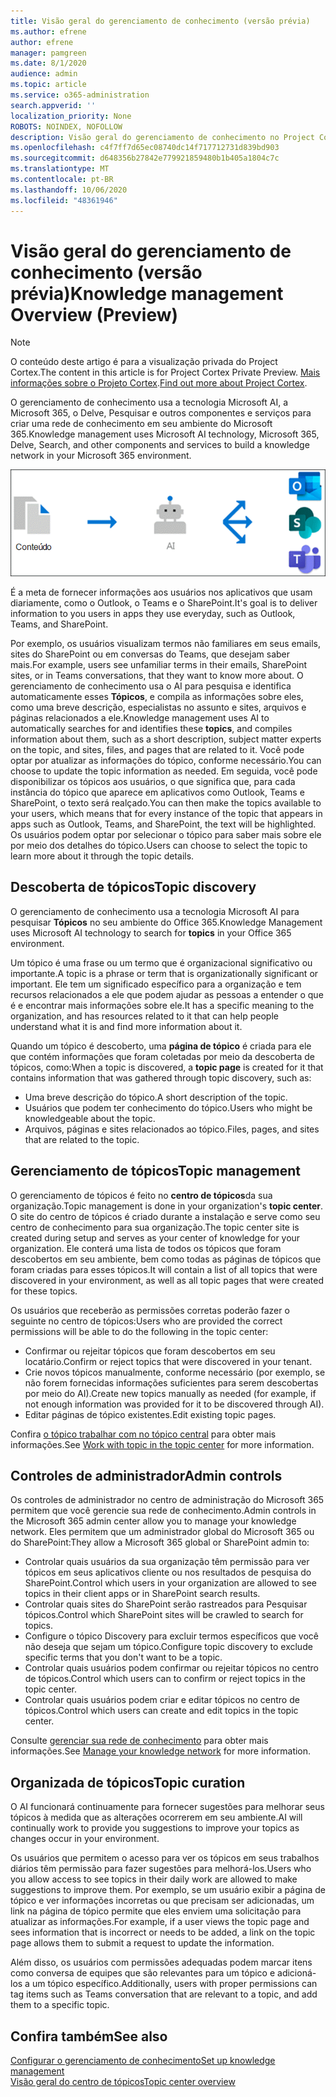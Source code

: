 ```yaml
---
title: Visão geral do gerenciamento de conhecimento (versão prévia)
ms.author: efrene
author: efrene
manager: pamgreen
ms.date: 8/1/2020
audience: admin
ms.topic: article
ms.service: o365-administration
search.appverid: ''
localization_priority: None
ROBOTS: NOINDEX, NOFOLLOW
description: Visão geral do gerenciamento de conhecimento no Project Cortex.
ms.openlocfilehash: c4f7ff7d65ec08740dc14f717712731d839bd903
ms.sourcegitcommit: d648356b27842e779921859480b1b405a1804c7c
ms.translationtype: MT
ms.contentlocale: pt-BR
ms.lasthandoff: 10/06/2020
ms.locfileid: "48361946"
---
```

# <a name="knowledge-management-overview-preview"></a><span data-ttu-id="aaf5f-103">Visão geral do gerenciamento de conhecimento (versão prévia)</span><span class="sxs-lookup"><span data-stu-id="aaf5f-103">Knowledge management Overview (Preview)</span></span>

> [!Note] 
> <span data-ttu-id="aaf5f-104">O conteúdo deste artigo é para a visualização privada do Project Cortex.</span><span class="sxs-lookup"><span data-stu-id="aaf5f-104">The content in this article is for Project Cortex Private Preview.</span></span> <span data-ttu-id="aaf5f-105">[Mais informações sobre o Projeto Cortex](https://aka.ms/projectcortex).</span><span class="sxs-lookup"><span data-stu-id="aaf5f-105">[Find out more about Project Cortex](https://aka.ms/projectcortex).</span></span>

<span data-ttu-id="aaf5f-106">O gerenciamento de conhecimento usa a tecnologia Microsoft AI, a Microsoft 365, o Delve, Pesquisar e outros componentes e serviços para criar uma rede de conhecimento em seu ambiente do Microsoft 365.</span><span class="sxs-lookup"><span data-stu-id="aaf5f-106">Knowledge management uses Microsoft AI technology, Microsoft 365, Delve, Search, and other components and services to build a knowledge network in your Microsoft 365 environment.</span></span> 

   ![Fluxo de gerenciamento de conhecimento](../media/content-understanding/knowledge-management-flowchart.png) </br> 

<span data-ttu-id="aaf5f-108">É a meta de fornecer informações aos usuários nos aplicativos que usam diariamente, como o Outlook, o Teams e o SharePoint.</span><span class="sxs-lookup"><span data-stu-id="aaf5f-108">It's goal is to deliver information to you users in apps they use everyday, such as Outlook, Teams, and SharePoint.</span></span>

<span data-ttu-id="aaf5f-109">Por exemplo, os usuários visualizam termos não familiares em seus emails, sites do SharePoint ou em conversas do Teams, que desejam saber mais.</span><span class="sxs-lookup"><span data-stu-id="aaf5f-109">For example, users see unfamiliar terms in their emails, SharePoint sites, or in Teams conversations, that they want to know more about.</span></span> <span data-ttu-id="aaf5f-110">O gerenciamento de conhecimento usa o AI para pesquisa e identifica automaticamente esses **Tópicos**, e compila as informações sobre eles, como uma breve descrição, especialistas no assunto e sites, arquivos e páginas relacionados a ele.</span><span class="sxs-lookup"><span data-stu-id="aaf5f-110">Knowledge management uses AI to automatically searches for and identifies these **topics**, and compiles information about them, such as a short description, subject matter experts on the topic, and sites, files, and pages that are related to it.</span></span> <span data-ttu-id="aaf5f-111">Você pode optar por atualizar as informações do tópico, conforme necessário.</span><span class="sxs-lookup"><span data-stu-id="aaf5f-111">You can choose to update the topic information as needed.</span></span> <span data-ttu-id="aaf5f-112">Em seguida, você pode disponibilizar os tópicos aos usuários, o que significa que, para cada instância do tópico que aparece em aplicativos como Outlook, Teams e SharePoint, o texto será realçado.</span><span class="sxs-lookup"><span data-stu-id="aaf5f-112">You can then make the topics available to your users, which means that for every instance of the topic that appears in apps such as Outlook, Teams, and SharePoint, the text will be highlighted.</span></span> <span data-ttu-id="aaf5f-113">Os usuários podem optar por selecionar o tópico para saber mais sobre ele por meio dos detalhes do tópico.</span><span class="sxs-lookup"><span data-stu-id="aaf5f-113">Users can choose to select the topic to learn more about it through the topic details.</span></span>


## <a name="topic-discovery"></a><span data-ttu-id="aaf5f-114">Descoberta de tópicos</span><span class="sxs-lookup"><span data-stu-id="aaf5f-114">Topic discovery</span></span>

<span data-ttu-id="aaf5f-115">O gerenciamento de conhecimento usa a tecnologia Microsoft AI para pesquisar **Tópicos** no seu ambiente do Office 365.</span><span class="sxs-lookup"><span data-stu-id="aaf5f-115">Knowledge Management uses Microsoft AI technology to search for **topics** in your Office 365 environment.</span></span>

<span data-ttu-id="aaf5f-116">Um tópico é uma frase ou um termo que é organizacional significativo ou importante.</span><span class="sxs-lookup"><span data-stu-id="aaf5f-116">A topic is a phrase or term that is organizationally significant or important.</span></span> <span data-ttu-id="aaf5f-117">Ele tem um significado específico para a organização e tem recursos relacionados a ele que podem ajudar as pessoas a entender o que é e encontrar mais informações sobre ele.</span><span class="sxs-lookup"><span data-stu-id="aaf5f-117">It has a specific meaning to the organization, and has resources related to it that can help people understand what it is and find more information about it.</span></span>

<span data-ttu-id="aaf5f-118">Quando um tópico é descoberto, uma **página de tópico** é criada para ele que contém informações que foram coletadas por meio da descoberta de tópicos, como:</span><span class="sxs-lookup"><span data-stu-id="aaf5f-118">When a topic is discovered, a **topic page** is created for it that contains information that was gathered through topic discovery, such as:</span></span>

- <span data-ttu-id="aaf5f-119">Uma breve descrição do tópico.</span><span class="sxs-lookup"><span data-stu-id="aaf5f-119">A short description of the topic.</span></span>
- <span data-ttu-id="aaf5f-120">Usuários que podem ter conhecimento do tópico.</span><span class="sxs-lookup"><span data-stu-id="aaf5f-120">Users who might be knowledgeable about the topic.</span></span>
- <span data-ttu-id="aaf5f-121">Arquivos, páginas e sites relacionados ao tópico.</span><span class="sxs-lookup"><span data-stu-id="aaf5f-121">Files, pages, and sites that are related to the topic.</span></span>


## <a name="topic-management"></a><span data-ttu-id="aaf5f-122">Gerenciamento de tópicos</span><span class="sxs-lookup"><span data-stu-id="aaf5f-122">Topic management</span></span>

<span data-ttu-id="aaf5f-123">O gerenciamento de tópicos é feito no **centro de tópicos**da sua organização.</span><span class="sxs-lookup"><span data-stu-id="aaf5f-123">Topic management is done in your organization's **topic center**.</span></span> <span data-ttu-id="aaf5f-124">O site do centro de tópicos é criado durante a instalação e serve como seu centro de conhecimento para sua organização.</span><span class="sxs-lookup"><span data-stu-id="aaf5f-124">The topic center site is created during setup and serves as your center of knowledge for your organization.</span></span> <span data-ttu-id="aaf5f-125">Ele conterá uma lista de todos os tópicos que foram descobertos em seu ambiente, bem como todas as páginas de tópicos que foram criadas para esses tópicos.</span><span class="sxs-lookup"><span data-stu-id="aaf5f-125">It will contain a list of all topics that were discovered in your environment, as well as all topic pages that were created for these topics.</span></span> 

<span data-ttu-id="aaf5f-126">Os usuários que receberão as permissões corretas poderão fazer o seguinte no centro de tópicos:</span><span class="sxs-lookup"><span data-stu-id="aaf5f-126">Users who are provided the correct permissions will be able to do the following in the topic center:</span></span>

- <span data-ttu-id="aaf5f-127">Confirmar ou rejeitar tópicos que foram descobertos em seu locatário.</span><span class="sxs-lookup"><span data-stu-id="aaf5f-127">Confirm or reject topics that were discovered in your tenant.</span></span>
- <span data-ttu-id="aaf5f-128">Crie novos tópicos manualmente, conforme necessário (por exemplo, se não forem fornecidas informações suficientes para serem descobertas por meio do AI).</span><span class="sxs-lookup"><span data-stu-id="aaf5f-128">Create new topics manually as needed (for example, if not enough information was provided for it to be discovered through AI).</span></span>
- <span data-ttu-id="aaf5f-129">Editar páginas de tópico existentes.</span><span class="sxs-lookup"><span data-stu-id="aaf5f-129">Edit existing topic pages.</span></span></br>

<span data-ttu-id="aaf5f-130">Confira [o tópico trabalhar com no tópico central](work-with-topics.md) para obter mais informações.</span><span class="sxs-lookup"><span data-stu-id="aaf5f-130">See [Work with topic in the topic center](work-with-topics.md) for more information.</span></span>  


## <a name="admin-controls"></a><span data-ttu-id="aaf5f-131">Controles de administrador</span><span class="sxs-lookup"><span data-stu-id="aaf5f-131">Admin controls</span></span>

<span data-ttu-id="aaf5f-132">Os controles de administrador no centro de administração do Microsoft 365 permitem que você gerencie sua rede de conhecimento.</span><span class="sxs-lookup"><span data-stu-id="aaf5f-132">Admin controls in the Microsoft 365 admin center  allow you to manage your knowledge network.</span></span> <span data-ttu-id="aaf5f-133">Eles permitem que um administrador global do Microsoft 365 ou do SharePoint:</span><span class="sxs-lookup"><span data-stu-id="aaf5f-133">They allow a Microsoft 365 global or SharePoint admin to:</span></span>

- <span data-ttu-id="aaf5f-134">Controlar quais usuários da sua organização têm permissão para ver tópicos em seus aplicativos cliente ou nos resultados de pesquisa do SharePoint.</span><span class="sxs-lookup"><span data-stu-id="aaf5f-134">Control which users in your organization are allowed to see topics in their client apps or in SharePoint search results.</span></span>
- <span data-ttu-id="aaf5f-135">Controlar quais sites do SharePoint serão rastreados para Pesquisar tópicos.</span><span class="sxs-lookup"><span data-stu-id="aaf5f-135">Control which SharePoint sites will be crawled to search for topics.</span></span>
- <span data-ttu-id="aaf5f-136">Configure o tópico Discovery para excluir termos específicos que você não deseja que sejam um tópico.</span><span class="sxs-lookup"><span data-stu-id="aaf5f-136">Configure topic discovery to exclude specific terms that you don't want to be a topic.</span></span>
- <span data-ttu-id="aaf5f-137">Controlar quais usuários podem confirmar ou rejeitar tópicos no centro de tópicos.</span><span class="sxs-lookup"><span data-stu-id="aaf5f-137">Control which users can to confirm or reject topics in the topic center.</span></span>
- <span data-ttu-id="aaf5f-138">Controlar quais usuários podem criar e editar tópicos no centro de tópicos.</span><span class="sxs-lookup"><span data-stu-id="aaf5f-138">Control which users can create and edit topics in the topic center.</span></span>

<span data-ttu-id="aaf5f-139">Consulte [gerenciar sua rede de conhecimento](manage-knowledge-network.md) para obter mais informações.</span><span class="sxs-lookup"><span data-stu-id="aaf5f-139">See [Manage your knowledge network](manage-knowledge-network.md) for more information.</span></span> 

## <a name="topic-curation"></a><span data-ttu-id="aaf5f-140">Organizada de tópicos</span><span class="sxs-lookup"><span data-stu-id="aaf5f-140">Topic curation</span></span>

<span data-ttu-id="aaf5f-141">O AI funcionará continuamente para fornecer sugestões para melhorar seus tópicos à medida que as alterações ocorrerem em seu ambiente.</span><span class="sxs-lookup"><span data-stu-id="aaf5f-141">AI will continually work to provide you suggestions to improve your topics as changes occur in your environment.</span></span>

<span data-ttu-id="aaf5f-142">Os usuários que permitem o acesso para ver os tópicos em seus trabalhos diários têm permissão para fazer sugestões para melhorá-los.</span><span class="sxs-lookup"><span data-stu-id="aaf5f-142">Users who you allow access to see topics in their daily work are allowed to make suggestions to improve them.</span></span> <span data-ttu-id="aaf5f-143">Por exemplo, se um usuário exibir a página de tópico e ver informações incorretas ou que precisam ser adicionadas, um link na página de tópico permite que eles enviem uma solicitação para atualizar as informações.</span><span class="sxs-lookup"><span data-stu-id="aaf5f-143">For example, if a user views the topic page and sees information that is incorrect or needs to be added, a link on the topic page allows them to submit a request to update the information.</span></span>

<span data-ttu-id="aaf5f-144">Além disso, os usuários com permissões adequadas podem marcar itens como conversa de equipes que são relevantes para um tópico e adicioná-los a um tópico específico.</span><span class="sxs-lookup"><span data-stu-id="aaf5f-144">Additionally, users with proper permissions can tag items such as Teams conversation that are relevant to a topic, and add them to a specific topic.</span></span>




## <a name="see-also"></a><span data-ttu-id="aaf5f-145">Confira também</span><span class="sxs-lookup"><span data-stu-id="aaf5f-145">See also</span></span>
[<span data-ttu-id="aaf5f-146">Configurar o gerenciamento de conhecimento</span><span class="sxs-lookup"><span data-stu-id="aaf5f-146">Set up knowledge management</span></span>](set-up-knowledge-network.md)</br>
[<span data-ttu-id="aaf5f-147">Visão geral do centro de tópicos</span><span class="sxs-lookup"><span data-stu-id="aaf5f-147">Topic center overview</span></span>](topic-center-overview.md)
